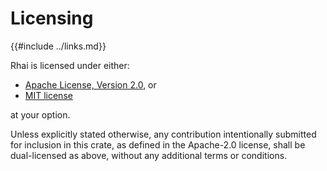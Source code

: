 Licensing
=========

{{#include ../links.md}}

Rhai is licensed under either:

* [Apache License, Version 2.0]({{repoHome}}/LICENSE-APACHE.txt), or
* [MIT license]({{repoHome}}/LICENSE-MIT.txt)

at your option.

Unless explicitly stated otherwise, any contribution intentionally submitted for inclusion in this crate,
as defined in the Apache-2.0 license, shall be dual-licensed as above,
without any additional terms or conditions.
